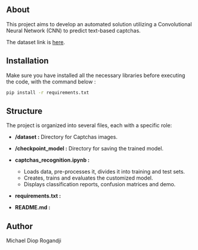 ## About

This project aims to develop an automated solution utilizing a Convolutional Neural Network (CNN) to predict text-based captchas.

The dataset link is [here](https://www.kaggle.com/datasets/fournierp/captcha-version-2-images/data).


## Installation

Make sure you have installed all the necessary libraries before executing the code, with the command below :
   ```bash
   pip install -r requirements.txt
   ```


## Structure 

The project is organized into several files, each with a specific role:

- **/dataset :** Directory for Captchas images.

- **/checkpoint_model :** Directory for saving the trained model.

- **captchas_recognition.ipynb :**
  - Loads data, pre-processes it, divides it into training and test sets.
  - Creates, trains and evaluates the customized model.
  - Displays classification reports, confusion matrices and demo.

- **requirements.txt :** 

- **README.md :** 


## Author
Michael Diop Rogandji 











